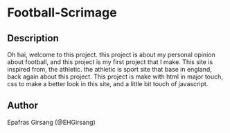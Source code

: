 # Football-Scrimage

## Description
Oh hai, welcome to this project. this project is about my personal opinion about football, and this project is my first project that I make. This site is inspired from, the athletic. the athletic is sport site that base in england, back again about this project. This project is make with html in major touch, css to make a better look in this site, and a little bit touch of javascript. 

## Author
Epafras Girsang (@EHGirsang)
